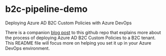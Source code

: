 # b2c-pipeline-demo
Deploying Azure AD B2C Custom Policies with Azure DevOps

There is a companion [blog post](http://www.redbaronofazure.com/?p=7702) to this github repo that explains more about the process of deploying Azure AD B2C Custom Policies to a B2C tenant. This README file will focus more on helping you set it up in your Azure DevOps environment.